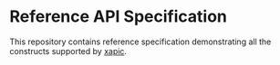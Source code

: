 # Reference API Specification

This repository contains reference specification demonstrating all the constructs supported by [xapic](https://github.com/xapi-tools/xapic).